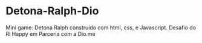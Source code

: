 # Detona-Ralph-Dio
Mini game: Detona Ralph construído com html, css, e Javascript. Desafio do Ri Happy em Parceria com a Dio.me
